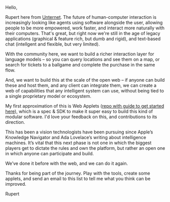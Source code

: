 Hello,

Rupert here from [Unternet](https://unternet.co). The future of human-computer interaction is increasingly looking like agents using software alongside the user, allowing people to be more empowered, work faster, and interact more naturally with their computers. That's great, but right now we're still in the age of legacy applications (graphical & feature rich, but dumb and rigid), and text-based chat (intellgent and flexible, but very limited).

With the community here, we want to build a richer interaction layer for language models – so you can query locations and see them on a map, or search for tickets to a ballgame and complete the purchase in the same flow.

And, we want to build this at the scale of the open web – if anyone can build these and host them, and any client can integrate them, we can create a web of capabilities that any intelligent system can use, without being tied to a single proprietary model or ecosystem.

My first approximation of this is Web Applets ([repo with guide to get started here](https://github.com/unternet-co/web-applets)), which is a spec & SDK to make it super easy to build this kind of modular software. I'd love your feedback on this, and contributions to its direction.

This has been a vision technologists have been pursuing since Apple’s Knowledge Navigator and Ada Lovelace’s writing about intelligence machines. It’s vital that this next phase is not one in which the biggest players get to dictate the rules and own the platform, but rather an open one in which anyone can participate and build.

We’ve done it before with the web, and we can do it again.

Thanks for being part of the journey. Play with the tools, create some applets, and send an email to this list to tell me what you think can be improved.

Rupert
